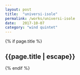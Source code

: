 ```yaml
---
layout: post
title:  "universi-isole"
permalink: /works/universi-isole
date:   2017-10-07
category: "wind quintet"
---
```


{% if page.title %}
<h2>{{page.title | escape}}</h2>
{% endif %}
